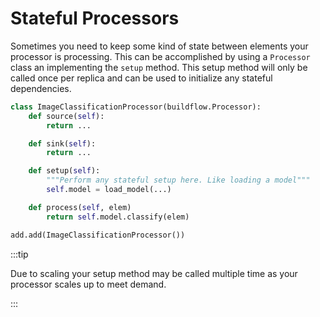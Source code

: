 # Stateful Processors

Sometimes you need to keep some kind of state between elements your processor is processing. This can be accomplished by using a `Processor` class an implementing the `setup` method. This setup method will only be called once per replica and can be used to initialize any stateful dependencies.

```python
class ImageClassificationProcessor(buildflow.Processor):
    def source(self):
        return ...

    def sink(self):
        return ...

    def setup(self):
        """Perform any stateful setup here. Like loading a model"""
        self.model = load_model(...)

    def process(self, elem)
        return self.model.classify(elem)      

add.add(ImageClassificationProcessor())
```

:::tip

Due to scaling your setup method may be called multiple time as your processor scales up to meet demand.

:::

